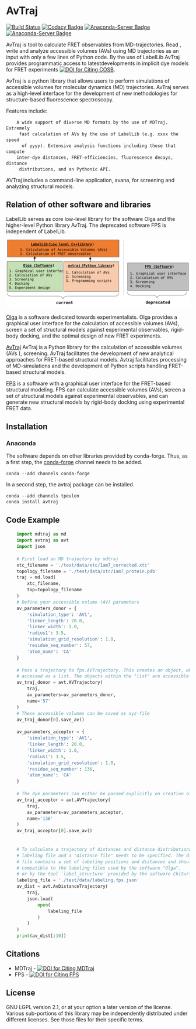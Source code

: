 # AvTraj
[![Build Status](https://travis-ci.org/Fluorescence-Tools/avtraj.svg?branch=master)](https://travis-ci.org/Fluorescence-Tools/avtraj)
[![Codacy Badge](https://api.codacy.com/project/badge/Grade/146004a9bd4a4c19b2fd55b8c3d10182)](https://www.codacy.com/manual/tpeulen/avtraj?utm_source=github.com&amp;utm_medium=referral&amp;utm_content=Fluorescence-Tools/avtraj&amp;utm_campaign=Badge_Grade)
[![Anaconda-Server Badge](https://anaconda.org/tpeulen/avtraj/badges/installer/conda.svg)](https://conda.anaconda.org/tpeulen)
[![Anaconda-Server Badge](https://anaconda.org/tpeulen/avtraj/badges/platforms.svg)](https://anaconda.org/tpeulen/avtraj)

AvTraj is tool to calculate FRET observables from MD-trajectories. Read
, write and analyze accessible volumes (AVs) using MD trajectories as an
input with only a few lines of Python code. By the use of LabelLib AvTraj
provides programmatic access to latestdevelopments in implicit dye models
for FRET experiments [![DOI for Citing COSB](https://img.shields.io/badge/DOI-10.1016/j.sbi.2016.11.012-blue.svg)](https://doi.org/10.1016/j.sbi.2016.11.012). 

AvTraj is a python library that allows users to perform simulations of
accessible volumes for molecular dynamics (MD) trajectories. AvTraj serves
as a high-level interface for the development of new methodologies for
 structure-based fluorescence spectroscopy.

Features include:

        A wide support of diverse MD formats by the use of MDTraj. Extremely
         fast calculation of AVs by the use of LabelLib (e.g. xxxx the speed
          of yyyy). Extensive analysis functions including those that compute
        inter-dye distances, FRET-efficiencies, fluorescence decays, distance
         distributions, and an Pythonic API.

AVTraj includes a command-line application, avana, for screening and
 analyzing structural models.

## Relation of other software and libraries
LabelLib serves as core low-level library for the software Olga and the
higher-level Python library AvTraj. The deprecated software FPS is
independent of LabelLib.

![LabelLib and other software/libraries][3]

[Olga](https://github.com/Fluorescence-Tools/Olga) is a software dedicated
 towards experimentalists. Olga provides a graphical user interface for the
  calculation of accessible volumes (AVs), screen a set of structural models
   against experimental observables, rigid-body docking, 
and the optimal design of new FRET experiments.

[AvTraj](https://github.com/Fluorescence-Tools/avtraj)
AvTraj is a Python library for the calculation of accessible volumes (AVs
), screening. AvTraj facilitates the development of new analytical approaches
for FRET-based structural models. Avtraj facilitates processing of 
MD-simulations and the development of Python scripts handling FRET-based
 structural models. 

[FPS](http://www.mpc.hhu.de/software/fps.html) is a software with a graphical
user interface for the FRET-based structural modeling. FPS can calculate
accessible volumes (AVs), screen a set of structural models against
experimental observables, and can generate new structural 
models by rigid-body docking using experimental FRET data.

## Installation
### Anaconda

The software depends on other libraries provided by conda-forge. Thus, as
a first step, the [conda-forge](https://conda-forge.org/)
channel needs to be added.

```commandline
conda --add channels conda-forge
```

In a second step, the avtraj package can be installed.

```commandline
conda --add channels tpeulen
conda install avtraj
```

## Code Example
```python
    import mdtraj as md
    import avtraj as avt
    import json
    
    # First load an MD trajectory by mdtraj
    xtc_filename = './test/data/xtc/1am7_corrected.xtc'
    topology_filename = './test/data/xtc/1am7_protein.pdb'
    traj = md.load(
        xtc_filename,
        top=topology_filename
    )
    # Define your accessible volume (AV) parameters
    av_parameters_donor = {
        'simulation_type': 'AV1',
        'linker_length': 20.0,
        'linker_width': 1.0,
        'radius1': 3.5,
        'simulation_grid_resolution': 1.0,
        'residue_seq_number': 57,
        'atom_name': 'CA'
    }
    
    # Pass a trajectory to fps.AVTrajectory. This creates an object, which can be
    # accessed as a list. The objects within the "list" are accessible volumes
    av_traj_donor = avt.AVTrajectory(
        traj,
        av_parameters=av_parameters_donor,
        name='57'
    )
    # These accessible volumes can be saved as xyz-file
    av_traj_donor[0].save_av()
    
    av_parameters_acceptor = {
        'simulation_type': 'AV1',
        'linker_length': 20.0,
        'linker_width': 1.0,
        'radius1': 3.5,
        'simulation_grid_resolution': 1.0,
        'residue_seq_number': 136,
        'atom_name': 'CA'
    }
    
    # The dye parameters can either be passed explicitly on creation of the object
    av_traj_acceptor = avt.AVTrajectory(
        traj,
        av_parameters=av_parameters_acceptor,
        name='136'
    )
    av_traj_acceptor[0].save_av()
    
    
    # To calculate a trajectory of distances and distance distributions first a
    # labeling file and a "distance file" needs to be specified. The distance
    # file contains a set of labeling positions and distances and should be
    # compatible to the labeling files used by the software "Olga".
    # or by the tool `label_structure` provided by the software ChiSurf.
    labeling_file = './test/data/labeling.fps.json'
    av_dist = avt.AvDistanceTrajectory(
        traj,
        json.load(
            open(
                labeling_file
            )
        )
    )
    print(av_dist[:10])
```

## Citations 
* MDTraj - [![DOI for Citing MDTraj](https://img.shields.io/badge/DOI-10.1016%2Fj.bpj.2015.08.015-blue.svg)](http://doi.org/10.1016/j.bpj.2015.08.015)
* FPS - [![DOI for Citing FPS](https://img.shields.io/badge/DOI-10.1038/nmeth.2222-blue.svg)](http://doi.org/10.1038/nmeth.2222)

## License
GNU LGPL version 2.1, or at your option a later version of the license.
Various sub-portions of this library may be independently distributed under
different licenses. See those files for their specific terms.

[3]: doc/img/software_overview.svg "LabelLib and other software/libraries"
